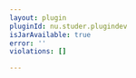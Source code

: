 ```yaml
---
layout: plugin
pluginId: nu.studer.plugindev
isJarAvailable: true
error: ''
violations: []

---
```

